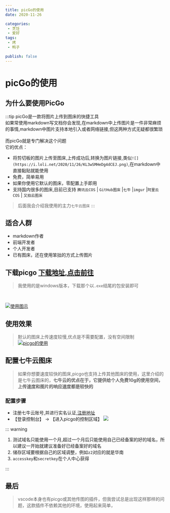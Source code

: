 ```yaml
---
title: picGo的使用
date: 2020-11-26

categories:
 - 烹饪
 - 爱好
tags:
 - 烤
 - 鸭子

publish: false
---
```


# picGo的使用



## 为什么要使用PicGo
:::tip
picGo是一款将图片上传到图床的快捷工具
<br>
如果常使用markdown写文档你会发现,在markdown中上传图片是一件非常麻烦的事情,markdown中图片支持本地引入或者网络链接,但这两种方式无疑都很繁琐
<br/>
<br/>
而picGo就是专门解决这个问题
<br/>
它的优点：

- 将剪切板的图片上传至图床,上传成功后,转换为图片链接,类似`![](https://i.loli.net/2020/11/26/KL3wSMHeDg4dCEJ.png)`,在markdown中直接黏贴就能使用
- 免费，简单易用
- 如果你使用它默认的图床，零配置上手即用
- 支持国内很多的图床,目前已支持 `腾讯云COS` | `GitHub图床` |`七牛` |`imgur` |`阿里云COS` | `又拍云图床` 
> 后面我会介绍我使用的主力`七牛云图床`
:::
 

## 适合人群
- markdown作者
- 前端开发者
- 个人开发者
- 已有图床，还在使用笨拙的方式上传图片

## 下载picgo [下载地址,点击前往](https://github.com/Molunerfinn/PicGo/releases)
> 我使用的是windows版本，下载那个以`.exe`结尾的包安装即可
<br/>

<a data-fancybox title="使用图示" href="http://image.woai996.com/picgo/20201126105906.png">![使用图示](http://image.woai996.com/picgo/20201126105906.png)</a>

## 使用效果
> 默认的图床上传速度较慢,优点是不需要配置，没有空间限制
<a data-fancybox title="picgo的使用" href="http://image.woai996.com/picgo/2020114232.gif">![picgo的使用](http://image.woai996.com/picgo/2020114232.gif)</a>

## 配置七牛云图床
> 如果你想要速度较快的图床,picgo也支持上传其他图床的使用，这里介绍的是七牛云图床的，**七牛云的优点在于，它提供给个人免费10g的使用空间，上传速度和图片的响应速度都是较快的**

### 配置步骤
- 注册七牛云账号,并进行实名认证,[注册地址](https://portal.qiniu.com/signup)
- 【登录控制台】 -> 【进入picgo的控制区域】
<a data-fancybox title="" href="http://image.woai996.com/picgo/20201126120043.png">![](http://image.woai996.com/picgo/20201126120043.png)</a>

::: warning

1. 测试域名只能使用一个月,超过一个月后只能使用自己已经备案的好的域名，所以建议一开始就建议准备好已经备案好的域名
2. 储存区域要根据自己的区域调整，例如`z2`对应的就是华南
3. `accesskey`和`secretkey`在个人中心获得
   
:::

## 最后
> vscode本身也有picgo或其他传图的插件，但我尝试总是出现这样那样的问题，这款插件不依赖其他的环境，使用起来简单，

